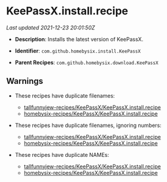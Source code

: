 # KeePassX.install.recipe

_Last updated 2021-12-23 20:01:50Z_

- **Description**: Installs the latest version of KeePassX.

- **Identifier**: `com.github.homebysix.install.KeePassX`

- **Parent Recipes**: `com.github.homebysix.download.KeePassX`


## Warnings

- These recipes have duplicate filenames:
    - [tallfunnyjew-recipes/KeePassX/KeePassX.install.recipe](/autopkg-dupe-tracker/tallfunnyjew-recipes/KeePassX/KeePassX.install.recipe)
    - [homebysix-recipes/KeePassX/KeePassX.install.recipe](/autopkg-dupe-tracker/homebysix-recipes/KeePassX/KeePassX.install.recipe)

- These recipes have duplicate filenames, ignoring numbers:
    - [tallfunnyjew-recipes/KeePassX/KeePassX.install.recipe](/autopkg-dupe-tracker/tallfunnyjew-recipes/KeePassX/KeePassX.install.recipe)
    - [homebysix-recipes/KeePassX/KeePassX.install.recipe](/autopkg-dupe-tracker/homebysix-recipes/KeePassX/KeePassX.install.recipe)

- These recipes have duplicate NAMEs:
    - [tallfunnyjew-recipes/KeePassX/KeePassX.install.recipe](/autopkg-dupe-tracker/tallfunnyjew-recipes/KeePassX/KeePassX.install.recipe)
    - [homebysix-recipes/KeePassX/KeePassX.install.recipe](/autopkg-dupe-tracker/homebysix-recipes/KeePassX/KeePassX.install.recipe)